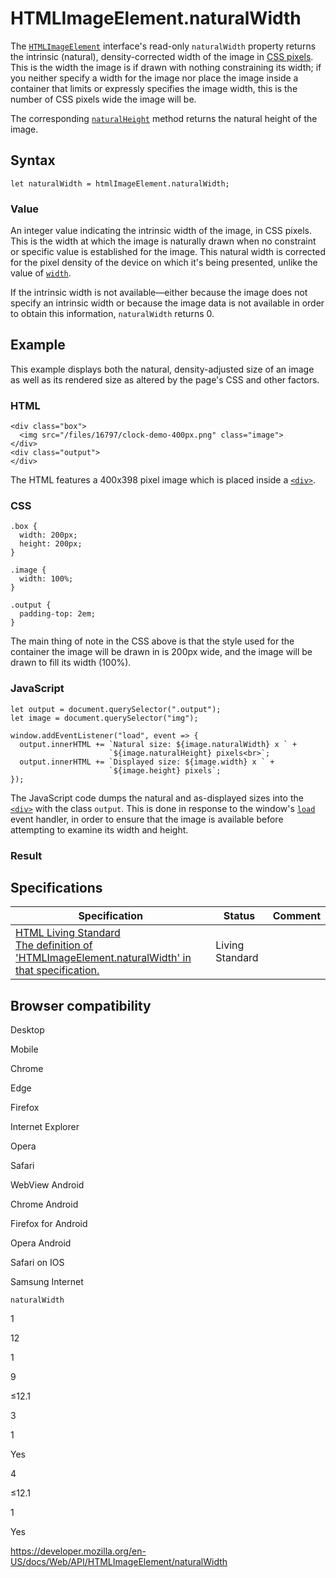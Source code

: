 # HTMLImageElement.naturalWidth

The [`HTMLImageElement`](../htmlimageelement) interface's read-only `naturalWidth` property returns the intrinsic (natural), density-corrected width of the image in [CSS pixels](https://developer.mozilla.org/en-US/docs/Glossary/CSS_pixel). This is the width the image is if drawn with nothing constraining its width; if you neither specify a width for the image nor place the image inside a container that limits or expressly specifies the image width, this is the number of CSS pixels wide the image will be.

The corresponding [`naturalHeight`](naturalheight) method returns the natural height of the image.

## Syntax

    let naturalWidth = htmlImageElement.naturalWidth;

### Value

An integer value indicating the intrinsic width of the image, in CSS pixels. This is the width at which the image is naturally drawn when no constraint or specific value is established for the image. This natural width is corrected for the pixel density of the device on which it's being presented, unlike the value of [`width`](width).

If the intrinsic width is not available—either because the image does not specify an intrinsic width or because the image data is not available in order to obtain this information, `naturalWidth` returns 0.

## Example

This example displays both the natural, density-adjusted size of an image as well as its rendered size as altered by the page's CSS and other factors.

### HTML

    <div class="box">
      <img src="/files/16797/clock-demo-400px.png" class="image">
    </div>
    <div class="output">
    </div>

The HTML features a 400x398 pixel image which is placed inside a [`<div>`](https://developer.mozilla.org/en-US/docs/Web/HTML/Element/div).

### CSS

    .box {
      width: 200px;
      height: 200px;
    }

    .image {
      width: 100%;
    }

    .output {
      padding-top: 2em;
    }

The main thing of note in the CSS above is that the style used for the container the image will be drawn in is 200px wide, and the image will be drawn to fill its width (100%).

### JavaScript

    let output = document.querySelector(".output");
    let image = document.querySelector("img");

    window.addEventListener("load", event => {
      output.innerHTML += `Natural size: ${image.naturalWidth} x ` +
                          `${image.naturalHeight} pixels<br>`;
      output.innerHTML += `Displayed size: ${image.width} x ` +
                          `${image.height} pixels`;
    });

The JavaScript code dumps the natural and as-displayed sizes into the [`<div>`](https://developer.mozilla.org/en-US/docs/Web/HTML/Element/div) with the class `output`. This is done in response to the window's [`load`](../window/load_event) event handler, in order to ensure that the image is available before attempting to examine its width and height.

### Result

## Specifications

<table><thead><tr class="header"><th>Specification</th><th>Status</th><th>Comment</th></tr></thead><tbody><tr class="odd"><td><a href="https://html.spec.whatwg.org/multipage/#dom-img-naturalwidth">HTML Living Standard<br />
<span class="small">The definition of 'HTMLImageElement.naturalWidth' in that specification.</span></a></td><td><span class="spec-living">Living Standard</span></td><td></td></tr></tbody></table>

## Browser compatibility

Desktop

Mobile

Chrome

Edge

Firefox

Internet Explorer

Opera

Safari

WebView Android

Chrome Android

Firefox for Android

Opera Android

Safari on IOS

Samsung Internet

`naturalWidth`

1

12

1

9

≤12.1

3

1

Yes

4

≤12.1

1

Yes

<a href="https://developer.mozilla.org/en-US/docs/Web/API/HTMLImageElement/naturalWidth" class="_attribution-link">https://developer.mozilla.org/en-US/docs/Web/API/HTMLImageElement/naturalWidth</a>

